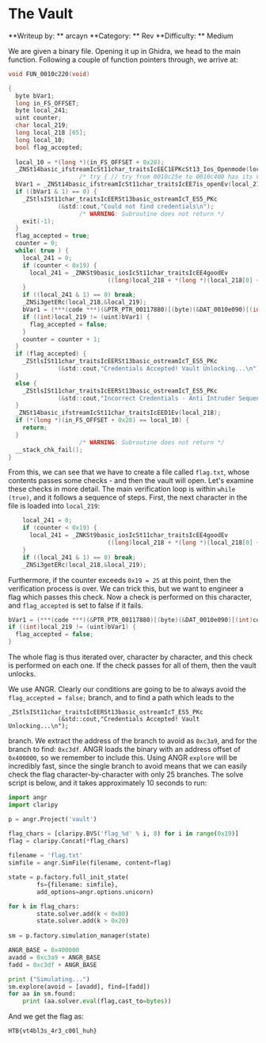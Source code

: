 # The Vault
**Writeup by: ** arcayn
**Category: ** Rev
**Difficulty: ** Medium

We are given a binary file. Opening it up in Ghidra, we head to the main function. Following a couple of function pointers through, we arrive at:
```C
void FUN_0010c220(void)

{
  byte bVar1;
  long in_FS_OFFSET;
  byte local_241;
  uint counter;
  char local_219;
  long local_218 [65];
  long local_10;
  bool flag_accepted;
  
  local_10 = *(long *)(in_FS_OFFSET + 0x28);
  _ZNSt14basic_ifstreamIcSt11char_traitsIcEEC1EPKcSt13_Ios_Openmode(local_218,"flag.txt",8);
                    /* try { // try from 0010c25e to 0010c400 has its CatchHandler @ 0010c2a5 */
  bVar1 = _ZNSt14basic_ifstreamIcSt11char_traitsIcEE7is_openEv(local_218);
  if ((bVar1 & 1) == 0) {
    _ZStlsISt11char_traitsIcEERSt13basic_ostreamIcT_ES5_PKc
              (&std::cout,"Could not find credentials\n");
                    /* WARNING: Subroutine does not return */
    exit(-1);
  }
  flag_accepted = true;
  counter = 0;
  while( true ) {
    local_241 = 0;
    if (counter < 0x19) {
      local_241 = _ZNKSt9basic_iosIcSt11char_traitsIcEE4goodEv
                            ((long)local_218 + *(long *)(local_218[0] + -0x18));
    }
    if ((local_241 & 1) == 0) break;
    _ZNSi3getERc(local_218,&local_219);
    bVar1 = (***(code ***)(&PTR_PTR_00117880)[(byte)(&DAT_0010e090)[(int)counter]])();
    if ((int)local_219 != (uint)bVar1) {
      flag_accepted = false;
    }
    counter = counter + 1;
  }
  if (flag_accepted) {
    _ZStlsISt11char_traitsIcEERSt13basic_ostreamIcT_ES5_PKc
              (&std::cout,"Credentials Accepted! Vault Unlocking...\n");
  }
  else {
    _ZStlsISt11char_traitsIcEERSt13basic_ostreamIcT_ES5_PKc
              (&std::cout,"Incorrect Credentials - Anti Intruder Sequence Activated...\n");
  }
  _ZNSt14basic_ifstreamIcSt11char_traitsIcEED1Ev(local_218);
  if (*(long *)(in_FS_OFFSET + 0x28) == local_10) {
    return;
  }
                    /* WARNING: Subroutine does not return */
  __stack_chk_fail();
}
```
From this, we can see that we have to create a file called `flag.txt`, whose contents passes some checks - and then the vault will open. Let's examine these checks in more detail. The main verification loop is within `while (true)`, and it follows a sequence of steps. First, the next character in the file is loaded into `local_219`:
```C
    local_241 = 0;
    if (counter < 0x19) {
      local_241 = _ZNKSt9basic_iosIcSt11char_traitsIcEE4goodEv
                            ((long)local_218 + *(long *)(local_218[0] + -0x18));
    }
    if ((local_241 & 1) == 0) break;
    _ZNSi3getERc(local_218,&local_219);
```
Furthermore, if the counter exceeds `0x19 = 25` at this point, then the verification process is over. We can trick this, but we want to engineer a flag which passes this check. Now a check is performed on this character, and `flag_accepted` is set to false if it fails.
```C
bVar1 = (***(code ***)(&PTR_PTR_00117880)[(byte)(&DAT_0010e090)[(int)counter]])();
if ((int)local_219 != (uint)bVar1) {
  flag_accepted = false;
}
```
The whole flag is thus iterated over, character by character, and this check is performed on each one. If the check passes for all of them, then the vault unlocks.

We use ANGR. Clearly our conditions are going to be to always avoid the `flag_accepted = false;` branch, and to find a path which leads to the 
```
_ZStlsISt11char_traitsIcEERSt13basic_ostreamIcT_ES5_PKc
              (&std::cout,"Credentials Accepted! Vault Unlocking...\n");
```
branch. We extract the address of the branch to avoid as `0xc3a9`, and for the branch to find:  `0xc3df`. ANGR loads the binary with an address offset of `0x400000`, so we remember to include this. Using ANGR `explore` will be incredibly fast, since the single branch to avoid means that we can easily check the flag character-by-character with only 25 branches. The solve script is below, and it takes approximately 10 seconds to run:
```python
import angr
import claripy

p = angr.Project('vault')

flag_chars = [claripy.BVS('flag_%d' % i, 8) for i in range(0x19)]
flag = claripy.Concat(*flag_chars)
    
filename = 'flag.txt'
simfile = angr.SimFile(filename, content=flag)

state = p.factory.full_init_state(
        fs={filename: simfile},
        add_options=angr.options.unicorn)

for k in flag_chars:
        state.solver.add(k < 0x80)
        state.solver.add(k > 0x20)
 
sm = p.factory.simulation_manager(state)

ANGR_BASE = 0x400000
avadd = 0xc3a9 + ANGR_BASE
fadd = 0xc3df + ANGR_BASE

print ("Simulating...")  
sm.explore(avoid = [avadd], find=[fadd])
for aa in sm.found:
    print (aa.solver.eval(flag,cast_to=bytes))
```
And we get the flag as:

`HTB{vt4bl3s_4r3_c00l_huh}`